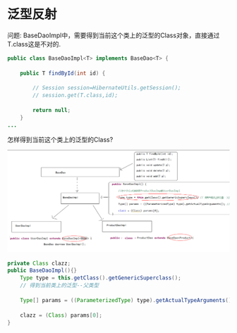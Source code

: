 # 泛型反射

问题: BaseDaoImpl中，需要得到当前这个类上的泛型的Class对象，直接通过T.class这是不对的.

```java
public class BaseDaoImpl<T> implements BaseDao<T> {

    public T findById(int id) {

        // Session session=HibernateUtils.getSession();
        // session.get(T.class,id);

        return null;
    }
...
```

怎样得到当前这个类上的泛型的Class?

![&#x6CDB;&#x578B;&#x53CD;&#x5C04;](../.gitbook/assets/2020-03-06-18-49-27.png)

```java
private Class clazz;
public BaseDaoImpl(){}
    Type type = this.getClass().getGenericSuperclass();
    // 得到当前类上的泛型--父类型

    Type[] params = ((ParameterizedType) type).getActualTypeArguments(); // 得到当前类上所有的泛型类型Class

    clazz = (Class) params[0];
}
```

